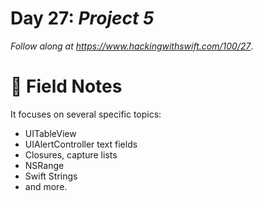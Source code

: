 # Day 27: _Project 5_


_Follow along at https://www.hackingwithswift.com/100/27_.


# 📒 Field Notes

It focuses on several specific topics:

- UITableView
- UIAlertController text fields
- Closures, capture lists
- NSRange
- Swift Strings
- and more.
